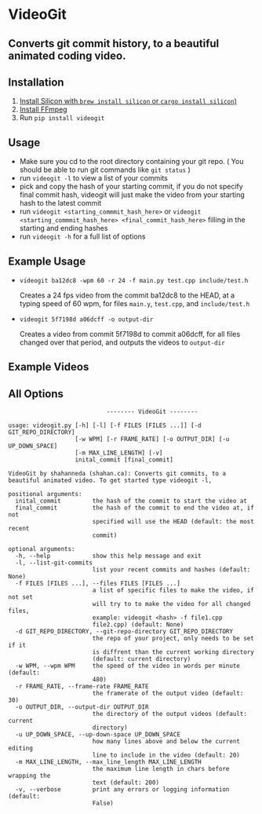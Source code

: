 # VideoGit
## Converts git commit history, to a beautiful animated coding video.
## Installation
1. [Install Silicon with `brew install silicon` or `cargo install silicon`)](https://github.com/Aloxaf/silicon)
2. [Install FFmpeg](https://ffmpeg.org/)
3. Run `pip install videogit`
## Usage
- Make sure you cd to the root directory containing your git repo. ( You should be able to run git commands like `git status` )
- run `videogit -l` to view a list of your commits
- pick and copy the hash of your starting commit, if you do not specify final commit hash, videogit will just make the video from your starting hash to the latest commit
- run `videogit <starting_commmit_hash_here>` or `videogit <starting_commmit_hash_here> <final_commit_hash_here>` filling in the starting and ending hashes
- run `videogit -h` for a full list of options

## Example Usage
- `videogit ba12dc8 -wpm 60 -r 24 -f main.py test.cpp include/test.h`
  
  Creates a 24 fps video from the commit ba12dc8 to the HEAD, at a typing speed of 60 wpm, for files `main.y`, `test.cpp`, and `include/test.h`
 
- `videogit 5f7198d a06dcff -o output-dir` 

  Creates a video from commit 5f7198d to commit a06dcff, for all files changed over that period, and outputs the videos to `output-dir`
## Example Videos

## All Options
```
                            -------- VideoGit --------                          

usage: videogit.py [-h] [-l] [-f FILES [FILES ...]] [-d GIT_REPO_DIRECTORY]
                   [-w WPM] [-r FRAME_RATE] [-o OUTPUT_DIR] [-u UP_DOWN_SPACE]
                   [-m MAX_LINE_LENGTH] [-v]
                   inital_commit [final_commit]

VideoGit by shahanneda (shahan.ca): Converts git commits, to a
beautiful animated video. To get started type videogit -l,

positional arguments:
  inital_commit         the hash of the commit to start the video at
  final_commit          the hash of the commit to end the video at, if not
                        specified will use the HEAD (default: the most recent
                        commit)

optional arguments:
  -h, --help            show this help message and exit
  -l, --list-git-commits
                        list your recent commits and hashes (default: None)
  -f FILES [FILES ...], --files FILES [FILES ...]
                        a list of specific files to make the video, if not set
                        will try to to make the video for all changed files,
                        example: videogit <hash> -f file1.cpp
                        file2.cpp) (default: None)
  -d GIT_REPO_DIRECTORY, --git-repo-directory GIT_REPO_DIRECTORY
                        the repo of your project, only needs to be set if it
                        is diffrent than the current working directory
                        (default: current directory)
  -w WPM, --wpm WPM     the speed of the video in words per minute (default:
                        480)
  -r FRAME_RATE, --frame-rate FRAME_RATE
                        the framerate of the output video (default: 30)
  -o OUTPUT_DIR, --output-dir OUTPUT_DIR
                        the directory of the output videos (default: current
                        directory)
  -u UP_DOWN_SPACE, --up-down-space UP_DOWN_SPACE
                        how many lines above and below the current editing
                        line to include in the video (default: 20)
  -m MAX_LINE_LENGTH, --max_line_length MAX_LINE_LENGTH
                        the maximum line length in chars before wrapping the
                        text (default: 200)
  -v, --verbose         print any errors or logging information (default:
                        False)
```
